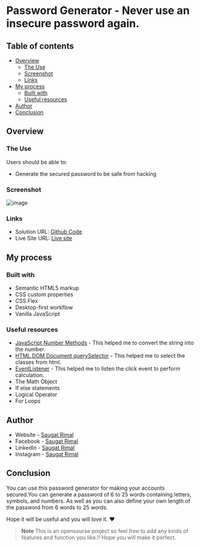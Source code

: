 # Password Generator - Never use an insecure password again.

## Table of contents

- [Overview](#overview)
  - [The Use](#the-use)
  - [Screenshot](#screenshot)
  - [Links](#links)
- [My process](#my-process)
  - [Built with](#built-with)
  - [Useful resources](#useful-resources)
- [Author](#author)
- [Conclusion](#conclusion)


## Overview

### The Use

Users should be able to:

- Generate the secured password to be safe from hacking 

### Screenshot

![image](https://user-images.githubusercontent.com/86593756/180731890-3d5ce400-9e9c-4fe4-9271-9bcde1a126b9.png)


### Links

- Solution URL: [Github Code](https://github.com/saugat-rimal/PasswordGenerator/)
- Live Site URL: [Live site ](https://random-passwordgenerator.vercel.app/)

## My process

### Built with

- Semantic HTML5 markup
- CSS custom properties
- CSS Flex
- Desktop-first workflow
- Vanilla JavaScript


### Useful resources

- [JavaScript Number Methods](https://www.w3schools.com/js/js_number_methods.asp) - This helped me to convert the string into the number.
- [HTML DOM Document querySelector](https://www.w3schools.com/jsref/met_document_queryselector.asp) - This helped me to select the classes from html.
- [EventListener](https://www.w3schools.com/js/js_htmldom_eventlistener.asp) - This helped me to listen the click event to perform calculation.
- The Math Object
- If else statements
- Logical Operator
- For Loops



## Author

- Website - [Saugat Rimal](https://saugatrimal.com.np)
- Facebook - [Saugat Rimal](https://www.facebook.com/saugatrimal.pro)
- LinkedIn - [Saugat Rimal](https://www.linkedin.com/in/saugatrimal/)
- Instagram - [Saugat Rimal](https://www.instagram.com/saugatrimal60/)


## Conclusion

You can use this password generator for making your accounts secured.You can generate a password of 6 to 25 words containing letters, symbols, and numbers. 
As well as you can also define your own length of the password from 6 words to 25 words.

Hope it will be useful and you will love it. ❤️


> **Note**
>This is an opensourse project so feel free to add any kinds of features and function you like.!! Hope you will make it perfect.

